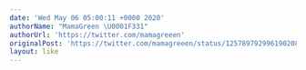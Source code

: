 ```yaml
---
date: 'Wed May 06 05:00:11 +0000 2020'
authorName: "MamaGreen \U0001F331"
authorUrl: 'https://twitter.com/mamagreeen'
originalPost: 'https://twitter.com/mamagreeen/status/1257897929961902080'
layout: like
---
```

